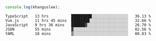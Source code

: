 ```js
console.log(khanguslee);
```

<!--START_SECTION:waka-->
```text
TypeScript   13 hrs          █████████░░░░░░░░░░░░░░░░   36.13 % 
Vue.js       11 hrs 45 mins  ████████░░░░░░░░░░░░░░░░░   32.66 % 
JavaScript   9 hrs 36 mins   ██████▓░░░░░░░░░░░░░░░░░░   26.70 % 
JSON         55 mins         ▓░░░░░░░░░░░░░░░░░░░░░░░░   02.56 % 
YAML         18 mins         ▒░░░░░░░░░░░░░░░░░░░░░░░░   00.83 % 
```
<!--END_SECTION:waka-->

<!--
**khanguslee/khanguslee** is a ✨ _special_ ✨ repository because its `README.md` (this file) appears on your GitHub profile.

Here are some ideas to get you started:

- 🔭 I’m currently working on ...
- 🌱 I’m currently learning ...
- 👯 I’m looking to collaborate on ...
- 🤔 I’m looking for help with ...
- 💬 Ask me about ...
- 📫 How to reach me: ...
- 😄 Pronouns: ...
- ⚡ Fun fact: ...
-->

